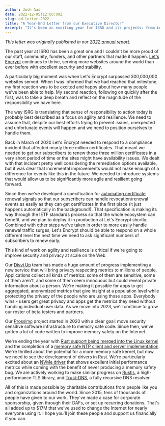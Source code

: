 ```yaml
---
author: Josh Aas
date: 2022-12-05T12:00:00Z
slug: ed-letter-2022
title: "A Year-End Letter from our Executive Director"
excerpt: "It's been an exciting year for ISRG and its projects: from Let's Encrypt issuing its three billionth certificate to Prossimo supporting the efforts to get Rust into the Linux kernel."
---
```


_This letter was originally published in our [2022 annual report](https://www.abetterinternet.org/documents/2022-ISRG-Annual-Report.pdf)._

The past year at ISRG has been a great one and I couldn't be more proud of our staff, community, funders, and other partners that made it happen. [Let's Encrypt](https://letsencrypt.org/) continues to thrive, serving more websites around the world than ever before with excellent security and stability.

A particularly big moment was when Let's Encrypt surpassed 300,000,000 websites served. When I was informed that we had reached that milestone, my first reaction was to be excited and happy about how many people we've been able to help. My second reaction, following on quickly after the first, was to take a deep breath and reflect on the magnitude of the responsibility we have here.

The way ISRG is translating that sense of responsibility to action today is probably best described as a focus on agility and resilience. We need to assume that, despite our best efforts trying to prevent issues, unexpected and unfortunate events will happen and we need to position ourselves to handle them.

Back in March of 2020 Let's Encrypt needed to respond to a compliance incident that affected nearly three million certificates. That meant we needed to get our subscribers to renew those three million certificates in a very short period of time or the sites might have availability issues. We dealt with that incident pretty well considering the remediation options available, but it was clear that incremental improvements would not make enough of a difference for events like this in the future. We needed to introduce systems that would allow us to be significantly more agile and resilient going forward.

Since then we've developed a specification for [automating certificate renewal signals](https://datatracker.ietf.org/doc/rfc9773/) so that our subscribers can handle revocation/renewal events as easily as they can get certificates in the first place (it just happens automatically in the background!). That specification is making its way through the IETF standards process so that the whole ecosystem can benefit, and we plan to deploy it in production at Let's Encrypt shortly. Combined with other steps we've taken in order to more easily handle renewal traffic surges, Let's Encrypt should be able to respond on a whole different level the next time we need to ask significant numbers of subscribers to renew early.

This kind of work on agility and resilience is critical if we're going to improve security and privacy at scale on the Web.

Our [Divvi Up](https://divviup.org/) team has made a huge amount of progress implementing a new service that will bring privacy respecting metrics to millions of people. Applications collect all kinds of metrics: some of them are sensitive, some of them aren't, and some of them seem innocuous but could reveal private information about a person. We're making it possible for apps to get aggregated, anonymized metrics that give insight at a population level while protecting the privacy of the people who are using those apps. Everybody wins - users get great privacy and apps get the metrics they need without handling individual user data. As we move into 2023, we'll continue to grow our roster of beta testers and partners.

Our [Prossimo](https://www.memorysafety.org/) project started in 2020 with a clear goal: move security sensitive software infrastructure to memory safe code. Since then, we've gotten a lot of code written to improve memory safety on the Internet.

We're ending the year with [Rust support being merged into the Linux kernel](https://git.kernel.org/pub/scm/linux/kernel/git/torvalds/linux.git/commit/?id=8aebac82933ff1a7c8eede18cab11e1115e2062b) and the completion of a [memory safe NTP client and server implementation](https://github.com/memorysafety/ntpd-rs). We're thrilled about the potential for a more memory safe kernel, but now we need to see the development of drivers in Rust. We're particularly excited about an [NVMe driver](https://lpc.events/event/16/contributions/1180/attachments/1017/1961/deck.pdf) that shows excellent initial performance metrics while coming with the benefit of never producing a memory safety bug. We are actively working to make similar progress on [Rustls](https://www.memorysafety.org/initiative/rustls/), a high-performance TLS library, and [Trust-DNS](https://www.memorysafety.org/initiative/dns/), a fully recursive DNS resolver.

All of this is made possible by charitable contributions from people like you and organizations around the world. Since 2015, tens of thousands of people have given to our work. They've made a case for corporate sponsorship, given through their DAFs, or set up recurring donations. That's all added up to $17M that we've used to change the Internet for nearly everyone using it. I hope you'll join these people and support us financially if you can.
